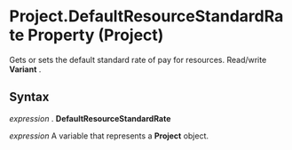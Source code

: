 
# Project.DefaultResourceStandardRate Property (Project)

Gets or sets the default standard rate of pay for resources. Read/write  **Variant** .


## Syntax

 _expression_ . **DefaultResourceStandardRate**

 _expression_ A variable that represents a **Project** object.

